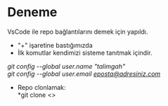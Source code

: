# Deneme
VsCode ile repo bağlantılarını demek için yapıldı.
- "+" işaretine bastığımızda 
- İlk komutlar kendimizi sisteme tanıtmak içindir.<br/>

*git config --global user.name "talimgah" <br/>*
*git config --global user.email eposta@adresiniz.com*
  
- Repo clonlamak:<br/>
 *git clone <<git adresi>>
  
  
